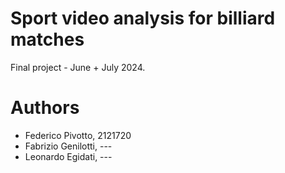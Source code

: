 # Sport video analysis for billiard matches
Final project - June + July 2024.

# Authors
- Federico Pivotto, 2121720
- Fabrizio Genilotti, ---
- Leonardo Egidati, ---
